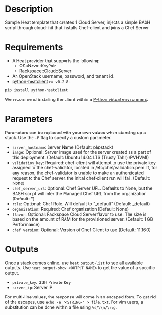 Description
===========

Sample Heat template that creates 1 Cloud Server, injects a simple
BASH script through cloud-init that installs Chef-client and
joins a Chef Server


Requirements
============
* A Heat provider that supports the following:
  * OS::Nova::KeyPair
  * Rackspace::Cloud::Server
* An OpenStack username, password, and tenant id.
* [python-heatclient](https://github.com/openstack/python-heatclient)
`>= v0.2.8`:

```bash
pip install python-heatclient
```

We recommend installing the client within a [Python virtual
environment](http://www.virtualenv.org/).

Parameters
==========
Parameters can be replaced with your own values when standing up a stack. Use
the `-P` flag to specify a custom parameter.

* `server_hostname`: Server Name (Default: phpstack)
* `image`: Optional: Server image used for the server created
as a part of this deployment.
 (Default: Ubuntu 14.04 LTS (Trusty Tahr) (PVHVM))
* `validation_key`: Required: chef-client will attempt to use the private key assigned to the
chef-validator, located in /etc/chef/validation.pem. If, for any reason,
the chef-validator is unable to make an authenticated request to the
Chef server, the initial chef-client run will fail.
 (Default: None)
* `chef_server_url`: Optional: Chef Server URL. Defaults to None, but the BASH script will
infer the Managed Chef URL from the organization
 (Default: '')
* `role`: Optional: Chef Role. Will default to "_default"
 (Default: _default)
* `organization`: Required: Chef organization
 (Default: None)
* `flavor`: Optional: Rackspace Cloud Server flavor to use. The size is based on the
amount of RAM for the provisioned server.
 (Default: 1 GB Performance)
* `chef_version`: Optional: Version of Chef Client to use
 (Default: 11.16.0)

Outputs
=======
Once a stack comes online, use `heat output-list` to see all available outputs.
Use `heat output-show <OUTPUT NAME>` to get the value of a specific output.

* `private_key`: SSH Private Key 
* `server_ip`: Server IP 

For multi-line values, the response will come in an escaped form. To get rid of
the escapes, use `echo -e '<STRING>' > file.txt`. For vim users, a substitution
can be done within a file using `%s/\\n/\r/g`.
